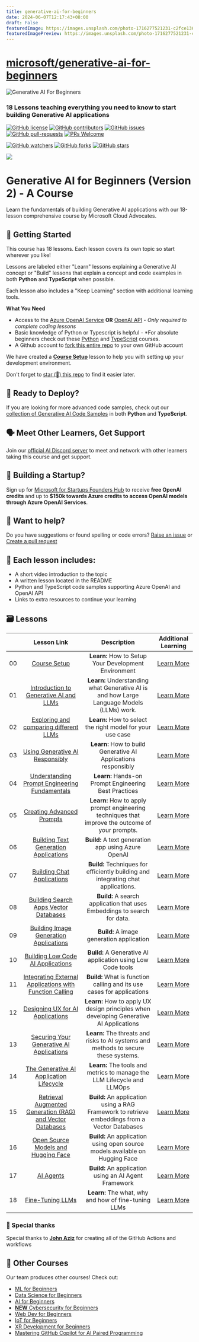 ```yaml
---
title: generative-ai-for-beginners
date: 2024-06-07T12:17:43+08:00
draft: False
featuredImage: https://images.unsplash.com/photo-1716277521231-c2fce136e880?ixid=M3w0NjAwMjJ8MHwxfHJhbmRvbXx8fHx8fHx8fDE3MTc3MzM4NTd8&ixlib=rb-4.0.3
featuredImagePreview: https://images.unsplash.com/photo-1716277521231-c2fce136e880?ixid=M3w0NjAwMjJ8MHwxfHJhbmRvbXx8fHx8fHx8fDE3MTc3MzM4NTd8&ixlib=rb-4.0.3
---
```


# [microsoft/generative-ai-for-beginners](https://github.com/microsoft/generative-ai-for-beginners)

![Generative AI For Beginners](./images/repo-thubmnail2.png?WT.mc_id=academic-105485-koreyst)

### 18 Lessons teaching everything you need to know to start building Generative AI applications

[![GitHub license](https://img.shields.io/github/license/microsoft/Generative-AI-For-Beginners.svg)](https://github.com/microsoft/Generative-AI-For-Beginners/blob/master/LICENSE?WT.mc_id=academic-105485-koreyst)
[![GitHub contributors](https://img.shields.io/github/contributors/microsoft/Generative-AI-For-Beginners.svg)](https://GitHub.com/microsoft/Generative-AI-For-Beginners/graphs/contributors/?WT.mc_id=academic-105485-koreyst)
[![GitHub issues](https://img.shields.io/github/issues/microsoft/Generative-AI-For-Beginners.svg)](https://GitHub.com/microsoft/Generative-AI-For-Beginners/issues/?WT.mc_id=academic-105485-koreyst)
[![GitHub pull-requests](https://img.shields.io/github/issues-pr/microsoft/Generative-AI-For-Beginners.svg)](https://GitHub.com/microsoft/Generative-AI-For-Beginners/pulls/?WT.mc_id=academic-105485-koreyst)
[![PRs Welcome](https://img.shields.io/badge/PRs-welcome-brightgreen.svg?style=flat-square)](http://makeapullrequest.com?WT.mc_id=academic-105485-koreyst)

[![GitHub watchers](https://img.shields.io/github/watchers/microsoft/Generative-AI-For-Beginners.svg?style=social&label=Watch)](https://GitHub.com/microsoft/Generative-AI-For-Beginners/watchers/?WT.mc_id=academic-105485-koreyst)
[![GitHub forks](https://img.shields.io/github/forks/microsoft/Generative-AI-For-Beginners.svg?style=social&label=Fork)](https://GitHub.com/microsoft/Generative-AI-For-Beginners/network/?WT.mc_id=academic-105485-koreyst)
[![GitHub stars](https://img.shields.io/github/stars/microsoft/Generative-AI-For-Beginners.svg?style=social&label=Star)](https://GitHub.com/microsoft/Generative-AI-For-Beginners/stargazers/?WT.mc_id=academic-105485-koreyst)

[![](https://dcbadge.vercel.app/api/server/ByRwuEEgH4)](https://aka.ms/genai-discord?WT.mc_id=academic-105485-koreyst)

# Generative AI for Beginners (Version 2) - A Course

Learn the fundamentals of building Generative AI applications with our 18-lesson comprehensive course by Microsoft Cloud Advocates.

## 🌱 Getting Started

This course has 18 lessons. Each lesson covers its own topic so start wherever you like!

Lessons are labeled either "Learn" lessons explaining a Generative AI concept or "Build" lessons that explain a concept and code examples in both **Python** and **TypeScript** when possible.

Each lesson also includes a "Keep Learning" section with additional learning tools.

**What You Need**

- Access to the [Azure OpenAI Service](https://azure.microsoft.com/products/ai-services/openai-service?WT.mc_id=academic-105485-koreyst) **OR** [OpenAI API](https://platform.openai.com/docs/quickstart?context=python?WT.mc_id=academic-105485-koreyst) - _Only required to complete coding lessons_
- Basic knowledge of Python or Typescript is helpful - \*For absolute beginners check out these [Python](https://learn.microsoft.com/training/paths/python-language/?WT.mc_id=academic-105485-koreyst) and [TypeScript](https://learn.microsoft.com/training/paths/build-javascript-applications-typescript/?WT.mc_id=academic-105485-koreyst) courses.
- A Github account to [fork this entire repo](https://github.com/microsoft/generative-ai-for-beginners/fork?WT.mc_id=academic-105485-koreyst) to your own GitHub account

We have created a **[Course Setup](./00-course-setup/README.md?WT.mc_id=academic-105485-koreyst)** lesson to help you with setting up your development environment.

Don't forget to [star (🌟) this repo](https://docs.github.com/en/get-started/exploring-projects-on-github/saving-repositories-with-stars?WT.mc_id=academic-105485-koreyst) to find it easier later.

## 🧠 Ready to Deploy?

If you are looking for more advanced code samples, check out our [collection of Generative AI Code Samples](https://aka.ms/genai-beg-code?WT.mc_id=academic-105485-koreyst) in both **Python** and **TypeScript**.

## 🗣️ Meet Other Learners, Get Support

Join our [official AI Discord server](https://aka.ms/genai-discord?WT.mc_id=academic-105485-koreyst) to meet and network with other learners taking this course and get support.

## 🚀 Building a Startup?

Sign up for [Microsoft for Startups Founders Hub](https://aka.ms/genai-foundershub?WT.mc_id=academic-105485-koreyst) to receive **free OpenAI credits** and up to **$150k towards Azure credits to access OpenAI models through Azure OpenAI Services**.

## 🙏 Want to help?

Do you have suggestions or found spelling or code errors? [Raise an issue](https://github.com/microsoft/generative-ai-for-beginners/issues?WT.mc_id=academic-105485-koreyst) or [Create a pull request](https://github.com/microsoft/generative-ai-for-beginners/pulls?WT.mc_id=academic-105485-koreyst)

## 📂 Each lesson includes:

- A short video introduction to the topic
- A written lesson located in the README
- Python and TypeScript code samples supporting Azure OpenAI and OpenAI API
- Links to extra resources to continue your learning

## 🗃️ Lessons

|     |                                                                 Lesson Link                                                                  |                                           Description                                           | Additional Learning                                                            |
| :-: | :------------------------------------------------------------------------------------------------------------------------------------------: | :---------------------------------------------------------------------------------------------: | ------------------------------------------------------------------------------ |
| 00  |                                 [Course Setup](./00-course-setup/README.md?WT.mc_id=academic-105485-koreyst)                                 |                      **Learn:** How to Setup Your Development Environment                       | [Learn More](https://aka.ms/genai-collection?WT.mc_id=academic-105485-koreyst) |
| 01  |               [Introduction to Generative AI and LLMs](./01-introduction-to-genai/README.md?WT.mc_id=academic-105485-koreyst)                |    **Learn:** Understanding what Generative AI is and how Large Language Models (LLMs) work.    | [Learn More](https://aka.ms/genai-collection?WT.mc_id=academic-105485-koreyst) |
| 02  |       [Exploring and comparing different LLMs](./02-exploring-and-comparing-different-llms/README.md?WT.mc_id=academic-105485-koreyst)       |                   **Learn:** How to select the right model for your use case                    | [Learn More](https://aka.ms/genai-collection?WT.mc_id=academic-105485-koreyst) |
| 03  |              [Using Generative AI Responsibly](./03-using-generative-ai-responsibly/README.md?WT.mc_id=academic-105485-koreyst)              |                 **Learn:** How to build Generative AI Applications responsibly                  | [Learn More](https://aka.ms/genai-collection?WT.mc_id=academic-105485-koreyst) |
| 04  |       [Understanding Prompt Engineering Fundamentals](./04-prompt-engineering-fundamentals/README.md?WT.mc_id=academic-105485-koreyst)       |                      **Learn:** Hands-on Prompt Engineering Best Practices                      | [Learn More](https://aka.ms/genai-collection?WT.mc_id=academic-105485-koreyst) |
| 05  |                        [Creating Advanced Prompts](./05-advanced-prompts/README.md?WT.mc_id=academic-105485-koreyst)                         | **Learn:** How to apply prompt engineering techniques that improve the outcome of your prompts. | [Learn More](https://aka.ms/genai-collection?WT.mc_id=academic-105485-koreyst) |
| 06  |                [Building Text Generation Applications](./06-text-generation-apps/README.md?WT.mc_id=academic-105485-koreyst)                 |                       **Build:** A text generation app using Azure OpenAI                       | [Learn More](https://aka.ms/genai-collection?WT.mc_id=academic-105485-koreyst) |
| 07  |                   [Building Chat Applications](./07-building-chat-applications/README.md?WT.mc_id=academic-105485-koreyst)                   |        **Build:** Techniques for efficiently building and integrating chat applications.        | [Learn More](https://aka.ms/genai-collection?WT.mc_id=academic-105485-koreyst) |
| 08  |            [Building Search Apps Vector Databases](./08-building-search-applications/README.md?WT.mc_id=academic-105485-koreyst)             |            **Build:** A search application that uses Embeddings to search for data.             | [Learn More](https://aka.ms/genai-collection?WT.mc_id=academic-105485-koreyst) |
| 09  |            [Building Image Generation Applications](./09-building-image-applications/README.md?WT.mc_id=academic-105485-koreyst)             |                            **Build:** A image generation application                            | [Learn More](https://aka.ms/genai-collection?WT.mc_id=academic-105485-koreyst) |
| 10  |            [Building Low Code AI Applications](./10-building-low-code-ai-applications/README.md?WT.mc_id=academic-105485-koreyst)            |                   **Build:** A Generative AI application using Low Code tools                   | [Learn More](https://aka.ms/genai-collection?WT.mc_id=academic-105485-koreyst) |
| 11  | [Integrating External Applications with Function Calling](./11-integrating-with-function-calling/README.md?WT.mc_id=academic-105485-koreyst) |             **Build:** What is function calling and its use cases for applications              | [Learn More](https://aka.ms/genai-collection?WT.mc_id=academic-105485-koreyst) |
| 12  |             [Designing UX for AI Applications](./12-designing-ux-for-ai-applications/README.md?WT.mc_id=academic-105485-koreyst)             |     **Learn:** How to apply UX design principles when developing Generative AI Applications     | [Learn More](https://aka.ms/genai-collection?WT.mc_id=academic-105485-koreyst) |
| 13  |             [Securing Your Generative AI Applications](./13-securing-ai-applications/README.md?WT.mc_id=academic-105485-koreyst)             |       **Learn:** The threats and risks to AI systems and methods to secure these systems.       | [Learn More](https://aka.ms/genai-collection?WT.mc_id=academic-105485-koreyst) |
| 14  |      [The Generative AI Application Lifecycle](./14-the-generative-ai-application-lifecycle/README.md?WT.mc_id=academic-105485-koreyst)      |             **Learn:** The tools and metrics to manage the LLM Lifecycle and LLMOps             | [Learn More](https://aka.ms/genai-collection?WT.mc_id=academic-105485-koreyst) |
| 15  |    [Retrieval Augmented Generation (RAG) and Vector Databases](./15-rag-and-vector-databases/README.md?WT.mc_id=academic-105485-koreyst)     | **Build:** An application using a RAG Framework to retrieve embeddings from a Vector Databases  | [Learn More](https://aka.ms/genai-collection?WT.mc_id=academic-105485-koreyst) |
| 16  |                  [Open Source Models and Hugging Face](./16-open-source-models/README.md?WT.mc_id=academic-105485-koreyst)                   |          **Build:** An application using open source models available on Hugging Face           | [Learn More](https://aka.ms/genai-collection?WT.mc_id=academic-105485-koreyst) |
| 17  |                                    [AI Agents](./17-ai-agents/README.md?WT.mc_id=academic-105485-koreyst)                                    |                      **Build:** An application using an AI Agent Framework                      | [Learn More](https://aka.ms/genai-collection?WT.mc_id=academic-105485-koreyst) |
| 18  |                               [Fine-Tuning LLMs](./18-fine-tuning/README.md?WT.mc_id=academic-105485-koreyst)                                |                      **Learn:** The what, why and how of fine-tuning LLMs                       | [Learn More](https://aka.ms/genai-collection?WT.mc_id=academic-105485-koreyst) |


### 🌟 Special thanks

Special thanks to [**John Aziz**](https://www.linkedin.com/in/john0isaac/) for creating all of the GitHub Actions and workflows

## 🎒 Other Courses

Our team produces other courses! Check out:

- [ML for Beginners](https://aka.ms/ml-beginners?WT.mc_id=academic-105485-koreyst)
- [Data Science for Beginners](https://aka.ms/datascience-beginners?WT.mc_id=academic-105485-koreyst)
- [AI for Beginners](https://aka.ms/ai-beginners?WT.mc_id=academic-105485-koreyst)
- [**NEW** Cybersecurity for Beginners](https://github.com/microsoft/Security-101??WT.mc_id=academic-96948-sayoung)
- [Web Dev for Beginners](https://aka.ms/webdev-beginners?WT.mc_id=academic-105485-koreyst)
- [IoT for Beginners](https://aka.ms/iot-beginners?WT.mc_id=academic-105485-koreyst)
- [XR Development for Beginners](https://github.com/microsoft/xr-development-for-beginners?WT.mc_id=academic-105485-koreyst)
- [Mastering GitHub Copilot for AI Paired Programming](https://aka.ms/GitHubCopilotAI?WT.mc_id=academic-105485-koreyst)
